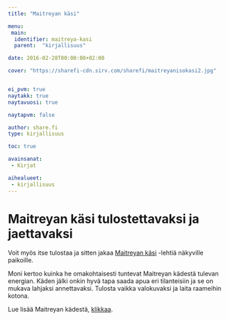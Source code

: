 ```yaml
---
title: "Maitreyan käsi"

menu:
 main:
  identifier: maitreya-kasi
  parent:  "kirjallisuus"

date: 2016-02-28T00:00:00+02:00

cover: "https://sharefi-cdn.sirv.com/sharefi/maitreyanisokasi2.jpg"


ei_pvm: true
naytakk: true
naytavuosi: true

naytapvm: false

author: share.fi
type: kirjallisuus

toc: true

avainsanat:
 - Kirjat

aihealueet:
 - kirjallisuus
---
```

<h1>Maitreyan käsi tulostettavaksi ja jaettavaksi</h1>


<div class="nosto">
<p>Voit myös itse tulostaa ja sitten jakaa <a title="Maitreyan käsi -kuva" href="https://sharefi-cdn.sirv.com/sharefi/maitreyanisokasi2.jpg" target="_blank">Maitreyan käsi</a> -lehtiä näkyville paikoille.</p></div>

<p>Moni kertoo kuinka he omakohtaisesti tuntevat Maitreyan kädestä tulevan energian. Käden jälki onkin hyvä tapa saada apua eri tilanteisiin ja se on mukava lahjaksi annettavaksi. Tulosta vaikka valokuvaksi ja laita raameihin kotona.</p>
<p>Lue lisää Maitreyan kädestä, <a href="/maitreya/maitreyan-kasi/">klikkaa</a>.</p>
